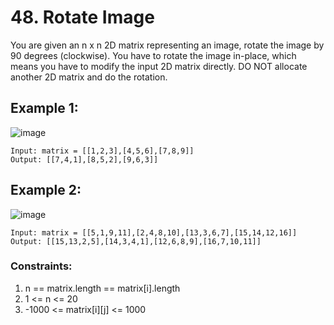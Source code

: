 # 48. Rotate Image

You are given an n x n 2D matrix representing an image, rotate the image by 90 degrees (clockwise).
You have to rotate the image in-place, which means you have to modify the input 2D matrix directly. DO NOT allocate another 2D matrix and do the rotation.

## Example 1:
![image](https://github.com/Ats023/LeetCode-April-2024/assets/122550503/2662e3f9-2886-4329-9f77-4b973ac3ae4b)

    Input: matrix = [[1,2,3],[4,5,6],[7,8,9]]
    Output: [[7,4,1],[8,5,2],[9,6,3]]

## Example 2:
![image](https://github.com/Ats023/LeetCode-April-2024/assets/122550503/af25a587-53a9-48c3-862b-4300c631f701)

    Input: matrix = [[5,1,9,11],[2,4,8,10],[13,3,6,7],[15,14,12,16]]
    Output: [[15,13,2,5],[14,3,4,1],[12,6,8,9],[16,7,10,11]]

### Constraints:
1. n == matrix.length == matrix[i].length
2. 1 <= n <= 20
3. -1000 <= matrix[i][j] <= 1000
